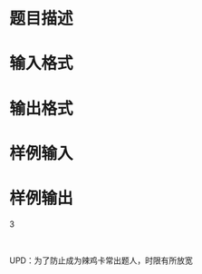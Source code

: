 

# 题目描述



# 输入格式



# 输出格式



# 样例输入



# 样例输出


<p>
3
</p>
<p>
<br/>
</p>
<p>
UPD：为了防止成为辣鸡卡常出题人，时限有所放宽
</p>
